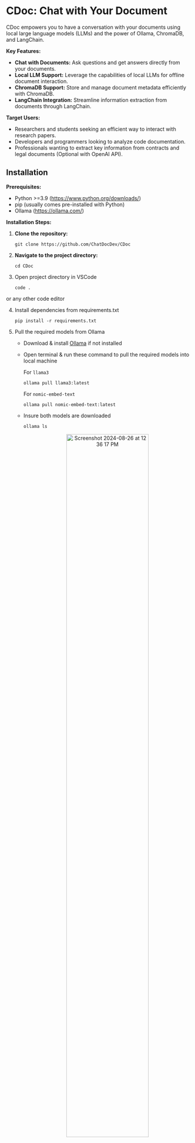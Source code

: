# CDoc: Chat with Your Document

CDoc empowers you to have a conversation with your documents using local large language models (LLMs) and the power of Ollama, ChromaDB, and LangChain.

**Key Features:**

* **Chat with Documents:** Ask questions and get answers directly from your documents.
* **Local LLM Support:** Leverage the capabilities of local LLMs for offline document interaction.
* **ChromaDB Support:** Store and manage document metadata efficiently with ChromaDB.
* **LangChain Integration:** Streamline information extraction from documents through LangChain.

**Target Users:**

* Researchers and students seeking an efficient way to interact with research papers.
* Developers and programmers looking to analyze code documentation.
* Professionals wanting to extract key information from contracts and legal documents (Optional with OpenAI API).

## Installation

**Prerequisites:**

* Python >=3.9 (https://www.python.org/downloads/)
* pip (usually comes pre-installed with Python)
* Ollama (https://ollama.com/)

**Installation Steps:**

1. **Clone the repository:**

   ```
   git clone https://github.com/ChatDocDev/CDoc
   ```
2. **Navigate to the project directory:**

   ```
   cd CDoc
   ```

3. Open project directory in VSCode

   ```
   code .
   ```
or any other code editor

4. Install dependencies from requirements.txt
   ```
   pip install -r requirements.txt
   ```

5. Pull the required models from Ollama
   
   - Download & install [Ollama](https://ollama.com/) if not installed
   - Open terminal & run these command to pull the required models into local machine
     
     For `llama3`
     ```
     ollama pull llama3:latest
     ```    
     For `nomic-embed-text`
     ```
     ollama pull nomic-embed-text:latest
     ``` 
   - Insure both models are downloaded
     ```
     ollama ls
     ```
      <p align=center>
      <img width="70%" alt="Screenshot 2024-08-26 at 12 36 17 PM" src="https://github.com/user-attachments/assets/d88e532f-f679-471d-a876-6fc9b0d93ab2">
      </p>


   - Serve Ollama
     ```
     ollama serve
     ```
     goto `localhost:11434` & you should get `Ollama is running`
     <p align=center>
     <img width="612" alt="Screenshot 2024-08-26 at 12 59 48 PM" src="https://github.com/user-attachments/assets/38f139fe-753a-40cc-81c6-a6d178d8137f">
     </p>

7. BACKEND

   go to `backend` directory
   ```
   cd backend
   ```

   create `db` folder for storing Chromadb files
   ```
   mkdir db
   ```

   Start Chromadb server:
   ```
   chroma run --path db --port 8001
   ```
   <p align="center">
   <img width="90%" alt="Screenshot 2024-08-26 at 1 12 53 PM" src="https://github.com/user-attachments/assets/60265a02-5006-4788-9ddb-8afb2e82371e">
   </p>

   Open new terminal and go into backend folder(hint: `cd backend`) & Run backend server:
   ```
   python backend.py
   ```
   <p align="center">
   <img width="90%" alt="Screenshot 2024-08-26 at 1 23 53 PM" src="https://github.com/user-attachments/assets/5cd1d4ac-c1a3-48f3-abca-834934950226">
   </p>
   
8. FRONTEND

   Open new terminal and go to frontend folder
   ```
   cd frontend
   ```

   Run frontend.py
   ```
   streamlit run frontend.py
   ```
   <p align="center">
   <img width="90%" alt="Screenshot 2024-08-26 at 1 26 54 PM" src="https://github.com/user-attachments/assets/d6d7799c-47f7-455f-a7e0-9d561c9db96f">
   </p>


<p align ="center">
   <img width="100%" alt="Screenshot 2024-08-26 at 1 30 19 PM" src="https://github.com/user-attachments/assets/8752ed5d-44a8-498d-a857-aec9c2e76258">

</p>
